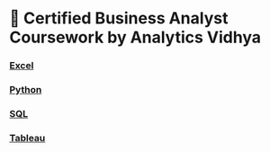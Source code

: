 
# 📍 Certified Business Analyst Coursework by Analytics Vidhya

### [Excel](https://github.com/sarathchandrikak/Business-Analyst/tree/main/Excel)
### [Python](https://github.com/sarathchandrikak/Business-Analyst/tree/main/Python)
### [SQL](https://github.com/sarathchandrikak/Business-Analyst/tree/main/SQL)
### [Tableau](https://github.com/sarathchandrikak/Food-Forecasting-Analysis)
